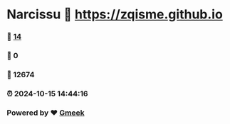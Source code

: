 # Narcissu :link: https://zqisme.github.io 
### :page_facing_up: [14](https://zqisme.github.io/tag.html) 
### :speech_balloon: 0 
### :hibiscus: 12674 
### :alarm_clock: 2024-10-15 14:44:16 
### Powered by :heart: [Gmeek](https://github.com/Meekdai/Gmeek)
